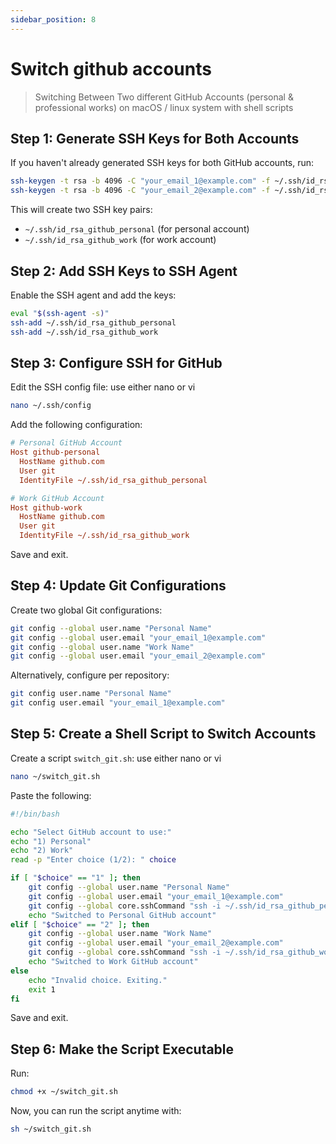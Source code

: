 ```yaml
---
sidebar_position: 8
---
```


# Switch github accounts

> Switching Between Two different GitHub Accounts (personal & professional works) on macOS / linux system with shell scripts

## Step 1: Generate SSH Keys for Both Accounts

If you haven't already generated SSH keys for both GitHub accounts, run:

```sh
ssh-keygen -t rsa -b 4096 -C "your_email_1@example.com" -f ~/.ssh/id_rsa_github_personal
ssh-keygen -t rsa -b 4096 -C "your_email_2@example.com" -f ~/.ssh/id_rsa_github_work
```

This will create two SSH key pairs:

- `~/.ssh/id_rsa_github_personal` (for personal account)
- `~/.ssh/id_rsa_github_work` (for work account)

## Step 2: Add SSH Keys to SSH Agent

Enable the SSH agent and add the keys:

```sh
eval "$(ssh-agent -s)"
ssh-add ~/.ssh/id_rsa_github_personal
ssh-add ~/.ssh/id_rsa_github_work
```

## Step 3: Configure SSH for GitHub

Edit the SSH config file: use either nano or vi

```sh
nano ~/.ssh/config
```

Add the following configuration:

```ini
# Personal GitHub Account
Host github-personal
  HostName github.com
  User git
  IdentityFile ~/.ssh/id_rsa_github_personal

# Work GitHub Account
Host github-work
  HostName github.com
  User git
  IdentityFile ~/.ssh/id_rsa_github_work
```

Save and exit.

## Step 4: Update Git Configurations

Create two global Git configurations:

```sh
git config --global user.name "Personal Name"
git config --global user.email "your_email_1@example.com"
git config --global user.name "Work Name"
git config --global user.email "your_email_2@example.com"
```

Alternatively, configure per repository:

```sh
git config user.name "Personal Name"
git config user.email "your_email_1@example.com"
```

## Step 5: Create a Shell Script to Switch Accounts

Create a script `switch_git.sh`: use either nano or vi

```sh
nano ~/switch_git.sh
```

Paste the following:

```sh
#!/bin/bash

echo "Select GitHub account to use:"
echo "1) Personal"
echo "2) Work"
read -p "Enter choice (1/2): " choice

if [ "$choice" == "1" ]; then
    git config --global user.name "Personal Name"
    git config --global user.email "your_email_1@example.com"
    git config --global core.sshCommand "ssh -i ~/.ssh/id_rsa_github_personal"
    echo "Switched to Personal GitHub account"
elif [ "$choice" == "2" ]; then
    git config --global user.name "Work Name"
    git config --global user.email "your_email_2@example.com"
    git config --global core.sshCommand "ssh -i ~/.ssh/id_rsa_github_work"
    echo "Switched to Work GitHub account"
else
    echo "Invalid choice. Exiting."
    exit 1
fi
```

Save and exit.

## Step 6: Make the Script Executable

Run:

```sh
chmod +x ~/switch_git.sh
```

Now, you can run the script anytime with:

```sh
sh ~/switch_git.sh
```

